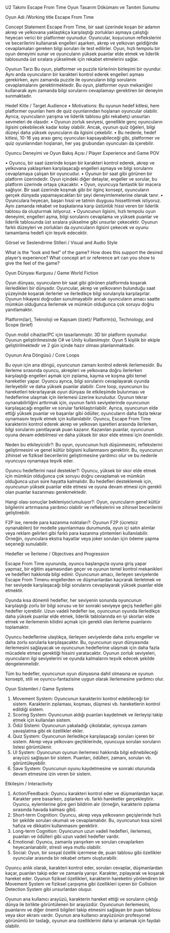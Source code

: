 U2 Takımı Escape From Time Oyun Tasarım Dökümanı ve Tanıtım Sunumu

Oyun Adı /Working title
Escape From Time

Concept Statement
Escape From Time, bir saat üzerinde koşan bir adamın akrep ve yelkovana yaklaştıkça karşılaştığı zorlukları aşmaya çalıştığı heyecan verici bir platformer oyunudur. Oyuncular, koşucunun reflekslerini ve becerilerini kullanarak engelleri aşarken, akrep ve yelkovan geldiğinde cevaplamaları gereken bilgi soruları ile test edilirler. Oyun, hızlı tempolu bir oyun deneyimi sunar ve oyuncuların yüksek puanlar elde etmek ve liderlik tablosunda üst sıralara yükselmek için rekabet etmelerini sağlar.

Oyunun Tarzı
Bu oyun, platformer ve puzzle türlerinin birleşimi bir oyundur. Aynı anda oyuncuların bir karakteri kontrol ederek engelleri aşması gerekirken, aynı zamanda puzzle ile oyuncuların bilgi sorularını cevaplamalarını gerektirmektedir. Bu oyun, platformer oyun mekaniğini kullanarak aynı zamanda bilgi sorularını cevaplamayı gerektiren bir deneyim sunmaktadır.

Hedef Kitle / Target Audience
•	Motivations: Bu oyunun hedef kitlesi, hem platformer oyunları hem de quiz oyunlarından hoşlanan oyuncular olabilir. Ayrıca, oyuncuların yarışma ve liderlik tablosu gibi rekabetçi unsurları sevmeleri de olasıdır.
•	Oyunun zorluk seviyesi, genellikle genç oyuncuların ilgisini çekebilecek kadar kolay olabilir. Ancak, oyunun quiz öğeleri, bilgi düzeyi daha yüksek oyuncuların da ilgisini çekebilir.
•	Bu nedenle, hedef kitlesi, 10-16 yaş arası genç oyuncuları kapsayabileceği gibi, platformer ve quiz oyunlarından hoşlanan, her yaş grubundan oyuncuları da içerebilir.

Oyuncu Deneyimi ve Oyun Bakış Açısı / Player Experience and Game POV

•	Oyuncu, bir saat üzerinde koşan bir karakteri kontrol ederek, akrep ve yelkovana yaklaşırken karşılaşacağı engelleri aşmaya ve bilgi sorularını cevaplamaya çalışan bir oyuncudur.
•	Oyunun bir saat gibi görünen bir platform üzerindedir. Oyun içindeki diğer detaylar, engeller ve sorular, bu platform üzerinde ortaya çıkacaktır.
•	Oyun, oyuncuya fantastik bir macera sağlıyor. Bir saat üzerinde koşmak gibi bir ilginç konsept, oyuncuların gerçek dünyada yapamayacakları bir şeyi deneyimlemelerine olanak tanır.
•	Oyunculara heyecan, başarı hissi ve tatmin duygusu hissettirmek istiyoruz. Aynı zamanda rekabet ve başkalarına karşı üstünlük hissi veren bir liderlik tablosu da oluşturmak istiyoruz.
•	Oyuncunun ilgisini, hızlı tempolu oyun deneyimi, engelleri aşma, bilgi sorularını cevaplama ve yüksek puanlar ve liderlik tablosunda üst sıralara yükselme gibi unsurlar çekecektir. Oyunun farklı düzeyleri ve zorlukları da oyuncuların ilgisini çekecek ve oyunu tamamlama hedefi için teşvik edecektir.

Görsel ve Seslendirme Stilleri / Visual and Audio Style

What is the “look and feel” of the game? How does this support the desired player’s experience? What concept art or reference art can you show to give the feel of the game?

Oyun Dünyası Kurgusu / Game World Fiction

Oyun dünyası, oyuncuların bir saat gibi görünen platformda koşarak ilerledikleri bir dünyadır. Oyuncular, akrep ve yelkovanın bulunduğu saat yüzeyinde koşarak ilerlerler ve ilerledikçe bilgi sorularıyla karşılaşırlar. Oyunun hikayesi doğrudan sunulmayabilir ancak oyuncuların amacı saatte mümkün olduğunca ilerlemek ve mümkün olduğunca çok soruyu doğru yanıtlamaktır.

Platform(lar), Teknoloji ve Kapsam (özet)/ Platform(s), Technology, and Scope (brief)

Oyun mobil cihazlar/PC için tasarlanmıştır. 3D bir platform oyunudur. Oyunun geliştirilmesinde C# ve Unity kullanılmıştır. Oyun 5 kişilik bir ekiple geliştirilmektedir ve 2 gün içinde hazır olması planlanmaktadır.

Oyunun Ana Döngüsü / Core Loops

Bu oyun için ana döngü, oyuncunun zamanı kontrol ederek ilerlemesidir. Bu ilerleme sırasında oyuncu, akrepleri ve yelkovana doğru ilerlerken karşılaştığı engelleri aşmak için zıplama, kayma ve koşma gibi temel hareketler yapar. Oyuncu ayrıca, bilgi sorularını cevaplayarak oyunda ilerleyebilir ve daha yüksek puanlar alabilir. Core loop, oyuncunun bu hareketleri tekrarlayarak oyun dünyası ile etkileşimde bulunması ve hedeflerine ulaşmak için ilerlemesi üzerine kuruludur. Oyunun tekrar oynanabilirliğini arttırmak için, oyunun farklı seviyelerinde oyuncunun karşılaşacağı engeller ve sorular farklılaştırılabilir. Ayrıca, oyuncunun elde ettiği yüksek puanlar ve başarılar gibi ödüller, oyuncuların daha fazla tekrar oynamasını teşvik etmek için kullanılabilir. Oyuncu, Escape From Time karakterini kontrol ederek akrep ve yelkovan işaretleri arasında ilerlerken, bilgi sorularını yanıtlayarak puan kazanır. Kazanılan puanlar, oyuncunun oyuna devam edebilmesi ve daha yüksek bir skor elde etmesi için önemlidir.

Neden bu etkileyicidir?:
Bu oyun, oyuncunun hızlı düşünmesini, reflekslerini geliştirmesini ve genel kültür bilgisini kullanmasını gerektirir. Bu, oyuncunun zihinsel ve fiziksel becerilerini geliştirmesine yardımcı olur ve bu nedenle oyuncuyu oynamaya teşvik eder.

Oyuncu hedeflerini nasıl destekler?:
Oyuncu, yüksek bir skor elde etmek için mümkün olduğunca çok soruyu doğru cevaplamalı ve mümkün olduğunca uzun süre hayatta kalmalıdır. Bu hedefleri desteklemek için, oyuncunun yüksek puanlar elde etmesi ve oyuna devam etmesi için gerekli olan puanlar kazanması gerekmektedir.

Hangi olası sonuçlar bekleniyor/umuluyor?:
Oyun, oyuncuların genel kültür bilgilerini artırmasına yardımcı olabilir ve reflekslerini ve zihinsel becerilerini geliştirebilir.

F2P ise, nerede para kazanma noktaları?:
Oyunun F2P (ücretsiz oynanabilen) bir modelle yayınlanması durumunda, oyun içi satın alımlar veya reklam gelirleri gibi farklı para kazanma yöntemleri kullanılabilir. Örneğin, oyunculara ekstra hayatlar veya joker soruları için ödeme yapma seçeneği sunulabilir.

Hedefler ve İlerleme / Objectives and Progression

Escape From Time oyununda, oyuncu başlangıçta oyuna giriş yapar yapmaz, bir eğitim aşamasından geçer ve oyunun temel kontrol mekanikleri ve hedefleri hakkında bilgi edinir. Oyuncunun amacı, ilerleyen seviyelerde Escape From Timenu engellerden ve düşmanlardan kaçırarak ilerletmek ve her seviyede karşılaşacağı bilgi sorularını cevaplayarak yüksek puanlar elde etmektir.

Oyunda kısa dönemli hedefler, her seviyenin sonunda oyuncunun karşılaştığı zorlu bir bilgi sorusu ve bir sonraki seviyeye geçiş hedefleri gibi hedefler içerebilir. Uzun vadeli hedefler ise, oyuncunun oyunda ilerledikçe daha yüksek puanlar elde etmek, liderlik tablolarında en iyi skorları elde etmek ve ilerlemenin kilidini açmak için gerekli olan ilerleme puanlarını toplamaktır.

Oyuncu hedeflerine ulaştıkça, ilerleyen seviyelerde daha zorlu engeller ve daha zorlu sorularla karşılaşacaktır. Bu, oyuncunun oyun dünyasında ilerlemesini sağlayacak ve oyuncunun hedeflerine ulaşmak için daha fazla mücadele etmesi gerektiği hissini yaratacaktır. Oyunun zorluk seviyeleri, oyuncuların ilgi seviyelerini ve oyunda kalmalarını teşvik edecek şekilde dengelenmelidir.

Tüm bu hedefler, oyuncunun oyun dünyasına dahil olmasına ve oyunun konsepti, stili ve oyuncu-fantazisine uygun olarak ilerlemesine yardımcı olur.

Oyun Sistemleri / Game Systems
1.	Movement System: Oyuncunun karakterini kontrol edebileceği bir sistem. Karakterin zıplaması, koşması, düşmesi vb. hareketlerin kontrol edildiği sistem.
2.	Scoring System: Oyuncunun aldığı puanları kaydetmek ve ilerleyişi takip etmek için kullanılan sistem.
3.	Ödül Sistemi: Oyuncunun yakaladığı çikolatalar, oyncuya zamanı yavaşlatma gibi ek özellikler ekler.
4.	Quiz System: Oyuncunun ilerledikçe karşılaşacağı soruları içeren bir sistem. Akrep veya yelkovanı geçtiklerinde, oyuncuya sorulan soruların listesi görüntülenir.
5.	UI System: Oyuncunun oyunun ilerlemesi hakkında bilgi edinebileceği arayüzü sağlayan bir sistem. Puanları, ödülleri, zamanı, soruları vb. görüntüleyebilir.
6.	Save System: Oyuncunun oyunu kaydetmesine ve sonraki oturumda devam etmesine izin veren bir sistem.

Etkileşim / Interactivity
1.	Action/Feedback: Oyuncu karakteri kontrol eder ve düşmanlardan kaçar. Karakter yere basarken, zıplarken vb. farklı hareketler gerçekleştirir. Oyuncu, eylemlerine göre geri bildirim alır (örneğin, karakterin zıplama sırasında havada kalması gibi).
2.	Short-term Cognition: Oyuncu, akrep veya yelkovanın geçişlerinde hızlı bir şekilde soruları okumalı ve cevaplamalıdır. Bu, oyuncunun kısa süreli hafıza ve dikkatini kullanmasını gerektirir.
3.	Long-term Cognition: Oyuncunun uzun vadeli hedefleri, ilerlemesi, puanları ve ödülleri gibi uzun vadeli hedefler vardır.
4.	Emotional: Oyuncu, zamanla yarışırken ve soruları cevaplarken heyecanlanabilir, stresli veya mutlu olabilir.
5.	Social: Oyun, bir sosyal özellik içermese de, puan tablosu gibi özellikler oyuncular arasında bir rekabet ortamı oluşturabilir.

Oyuncu anlık olarak, karakteri kontrol eder, soruları cevaplar, düşmanlardan kaçar, puanları takip eder ve zamanla yarışır. Karakter, zıplayarak ve koşarak hareket eder. Oyunun fiziksel özellikleri, karakterin hareketini yönlendiren bir Movement System ve fiziksel çarpışma gibi özellikleri içeren bir Collision Detection System gibi unsurlardan oluşur.

Oyunun ana kullanıcı arayüzü, karakterin hareket ettiği ve soruların çıktığı dünya ile birlikte görüntülenen bir arayüzdür. Oyuncunun ilerlemesini, puanlarını ve diğer önemli bilgileri takip etmesini sağlayan bir puan tablosu veya skor ekranı vardır. Oyunun ana kullanıcı arayüzünün profesyonel görünümlü bir taslağı, oyunun ana özelliklerini daha iyi anlamak için faydalı olabilir.




